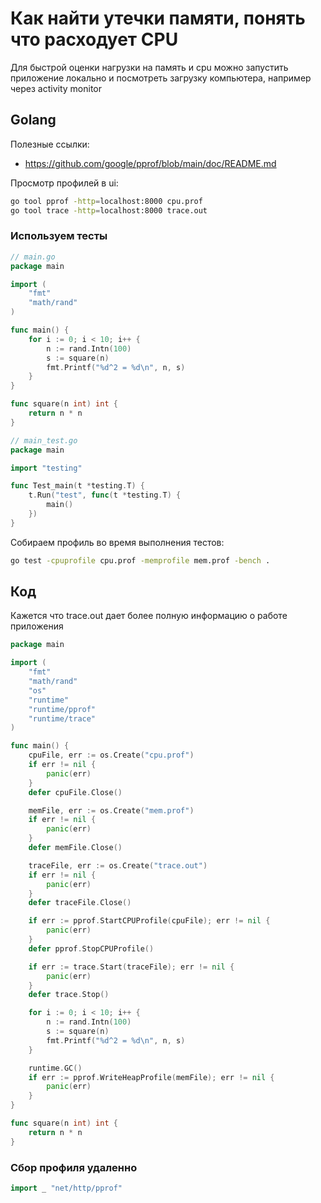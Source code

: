 # Как найти утечки памяти, понять что расходует CPU

Для быстрой оценки нагрузки на память и cpu можно запустить приложение локально и посмотреть загрузку компьютера, например через activity monitor

## Golang

Полезные ссылки:
- https://github.com/google/pprof/blob/main/doc/README.md

Просмотр профилей в ui:

```sh
go tool pprof -http=localhost:8000 cpu.prof
go tool trace -http=localhost:8000 trace.out
```

### Используем тесты

```go
// main.go
package main

import (
	"fmt"
	"math/rand"
)

func main() {
	for i := 0; i < 10; i++ {
		n := rand.Intn(100)
		s := square(n)
		fmt.Printf("%d^2 = %d\n", n, s)
	}
}

func square(n int) int {
	return n * n
}

```

```go
// main_test.go
package main

import "testing"

func Test_main(t *testing.T) {
	t.Run("test", func(t *testing.T) {
		main()
	})
}

```

Собираем профиль во время выполнения тестов:

```sh
go test -cpuprofile cpu.prof -memprofile mem.prof -bench .
```

## Код

Кажется что trace.out дает более полную информацию о работе приложения

```go
package main

import (
	"fmt"
	"math/rand"
	"os"
	"runtime"
	"runtime/pprof"
	"runtime/trace"
)

func main() {
	cpuFile, err := os.Create("cpu.prof")
	if err != nil {
		panic(err)
	}
	defer cpuFile.Close()

	memFile, err := os.Create("mem.prof")
	if err != nil {
		panic(err)
	}
	defer memFile.Close()

	traceFile, err := os.Create("trace.out")
	if err != nil {
		panic(err)
	}
	defer traceFile.Close()

	if err := pprof.StartCPUProfile(cpuFile); err != nil {
		panic(err)
	}
	defer pprof.StopCPUProfile()

	if err := trace.Start(traceFile); err != nil {
		panic(err)
	}
	defer trace.Stop()

	for i := 0; i < 10; i++ {
		n := rand.Intn(100)
		s := square(n)
		fmt.Printf("%d^2 = %d\n", n, s)
	}

	runtime.GC()
	if err := pprof.WriteHeapProfile(memFile); err != nil {
		panic(err)
	}
}

func square(n int) int {
	return n * n
}
```

### Сбор профиля удаленно

```go
import _ "net/http/pprof"
```
